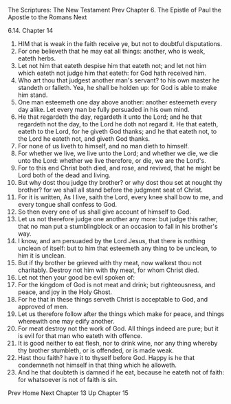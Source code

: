 The Scriptures: The New Testament
Prev
Chapter 6. The Epistle of Paul the Apostle to the Romans
Next

6.14. Chapter 14
1. HIM that is weak in the faith receive ye, but not to doubtful disputations.
2. For one believeth that he may eat all things: another, who is weak, eateth herbs.
3. Let not him that eateth despise him that eateth not; and let not him which eateth not judge him that eateth: for God hath received him.
4. Who art thou that judgest another man's servant? to his own master he standeth or falleth. Yea, he shall be holden up: for God is able to make him stand.
5. One man esteemeth one day above another: another esteemeth every day alike. Let every man be fully persuaded in his own mind.
6. He that regardeth the day, regardeth it unto the Lord; and he that regardeth not the day, to the Lord he doth not regard it. He that eateth, eateth to the Lord, for he giveth God thanks; and he that eateth not, to the Lord he eateth not, and giveth God thanks.
7. For none of us liveth to himself, and no man dieth to himself.
8. For whether we live, we live unto the Lord; and whether we die, we die unto the Lord: whether we live therefore, or die, we are the Lord's.
9. For to this end Christ both died, and rose, and revived, that he might be Lord both of the dead and living.
10. But why dost thou judge thy brother? or why dost thou set at nought thy brother? for we shall all stand before the judgment seat of Christ.
11. For it is written, As I live, saith the Lord, every knee shall bow to me, and every tongue shall confess to God.
12. So then every one of us shall give account of himself to God.
13. Let us not therefore judge one another any more: but judge this rather, that no man put a stumblingblock or an occasion to fall in his brother's way.
14. I know, and am persuaded by the Lord Jesus, that there is nothing unclean of itself: but to him that esteemeth any thing to be unclean, to him it is unclean.
15. But if thy brother be grieved with thy meat, now walkest thou not charitably. Destroy not him with thy meat, for whom Christ died.
16. Let not then your good be evil spoken of:
17. For the kingdom of God is not meat and drink; but righteousness, and peace, and joy in the Holy Ghost.
18. For he that in these things serveth Christ is acceptable to God, and approved of men.
19. Let us therefore follow after the things which make for peace, and things wherewith one may edify another.
20. For meat destroy not the work of God. All things indeed are pure; but it is evil for that man who eateth with offence.
21. It is good neither to eat flesh, nor to drink wine, nor any thing whereby thy brother stumbleth, or is offended, or is made weak.
22. Hast thou faith? have it to thyself before God. Happy is he that condemneth not himself in that thing which he alloweth.
23. And he that doubteth is damned if he eat, because he eateth not of faith: for whatsoever is not of faith is sin.

Prev
Home
Next
Chapter 13
Up
Chapter 15

